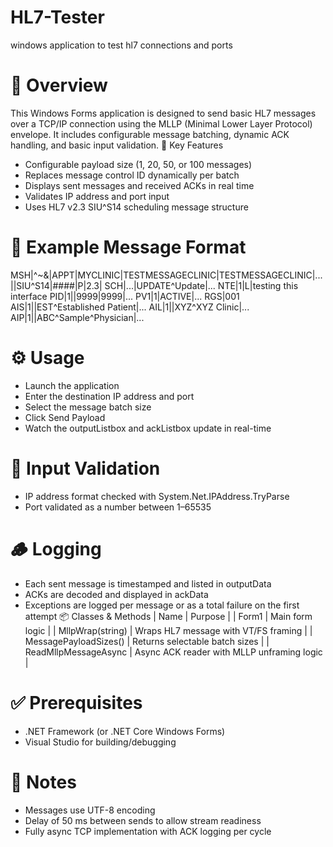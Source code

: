 # HL7-Tester
windows application to test hl7 connections and ports

# 🧩 Overview
This Windows Forms application is designed to send basic HL7 messages over a TCP/IP connection using the MLLP (Minimal Lower Layer Protocol) envelope. It includes configurable message batching, dynamic ACK handling, and basic input validation.
🎯 Key Features
- Configurable payload size (1, 20, 50, or 100 messages)
- Replaces message control ID dynamically per batch
- Displays sent messages and received ACKs in real time
- Validates IP address and port input
- Uses HL7 v2.3 SIU^S14 scheduling message structure
# 💬 Example Message Format
MSH|^~\&|APPT|MYCLINIC|TESTMESSAGECLINIC|TESTMESSAGECLINIC|...||SIU^S14|####|P|2.3|
SCH|...|UPDATE^Update|...
NTE|1|L|testing this interface
PID|1||9999|9999|...
PV1|1|ACTIVE|...
RGS|001
AIS|1||EST^Established Patient|...
AIL|1||XYZ^XYZ Clinic|...
AIP|1||ABC^Sample^Physician|...

# ⚙️ Usage
- Launch the application
- Enter the destination IP address and port
- Select the message batch size
- Click Send Payload
- Watch the outputListbox and ackListbox update in real-time
# 🧼 Input Validation
- IP address format checked with System.Net.IPAddress.TryParse
- Port validated as a number between 1–65535
# 🪵 Logging
- Each sent message is timestamped and listed in outputData
- ACKs are decoded and displayed in ackData
- Exceptions are logged per message or as a total failure on the first attempt
📦 Classes & Methods
| Name | Purpose | 
| Form1 | Main form logic | 
| MllpWrap(string) | Wraps HL7 message with VT/FS framing | 
| MessagePayloadSizes() | Returns selectable batch sizes | 
| ReadMllpMessageAsync | Async ACK reader with MLLP unframing logic | 


# ✅ Prerequisites
- .NET Framework (or .NET Core Windows Forms)
- Visual Studio for building/debugging

# 📌 Notes
- Messages use UTF-8 encoding
- Delay of 50 ms between sends to allow stream readiness
- Fully async TCP implementation with ACK logging per cycle
